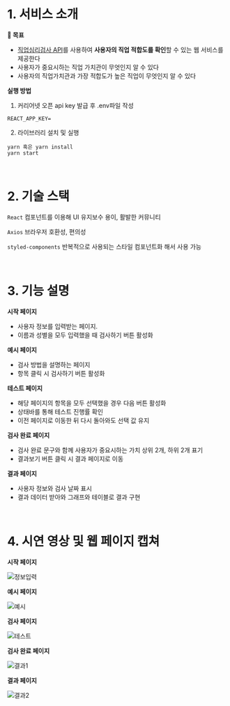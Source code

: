# 1. 서비스 소개


**🎯 목표**

- [직업심리검사 API](https://www.career.go.kr/cnet/front/openapi/openApiTestCenter.do)를 사용하여 **사용자의 직업 적합도를 확인**할 수 있는 웹 서비스를 제공한다  
- 사용자가 중요시하는 직업 가치관이 무엇인지 알 수 있다
- 사용자의 직업가치관과 가장 적합도가 높은 직업이 무엇인지 알 수 있다

**실행 방법**
1. 커리어넷 오픈 api key 발급 후 .env파일 작성
```
REACT_APP_KEY=
```
2. 라이브러리 설치 및 실행
```
yarn 혹은 yarn install
yarn start
```

<br>

# 2. **기술 스택**

`React` 컴포넌트를 이용해 UI 유지보수 용이, 활발한 커뮤니티

`Axios` 브라우저 호환성, 편의성

`styled-components` 반복적으로 사용되는 스타일 컴포넌트화 해서 사용 가능

<br>

# 3. **기능 설명**


**시작 페이지**

- 사용자 정보를 입력받는 페이지. 
- 이름과 성별을 모두 입력했을 때 검사하기 버튼 활성화

**예시 페이지**

- 검사 방법을 설명하는 페이지  
- 항목 클릭 시 검사하기 버튼 활성화

**테스트 페이지**

- 해당 페이지의 항목을 모두 선택했을 경우 다음 버튼 활성화
- 상태바를 통해 테스트 진행률 확인
- 이전 페이지로 이동한 뒤 다시 돌아와도 선택 값 유지

**검사 완료 페이지**

- 검사 완료 문구와 함께 사용자가 중요시하는 가치 상위 2개, 하위 2개 표기
- 결과보기 버튼 클릭 시 결과 페이지로 이동

**결과 페이지**

- 사용자 정보와 검사 날짜 표시
- 결과 데이터 받아와 그래프와 테이블로 결과 구현

<br>

# 4. 시연 영상 및 웹 페이지 캡쳐

**시작 페이지**

![정보입력](https://user-images.githubusercontent.com/77048150/146632137-49df412d-2631-4702-8459-1ec68e640a14.gif)

**예시 페이지**

![예시](https://user-images.githubusercontent.com/77048150/146632146-8dd655bf-034c-4693-83bc-f360560dd53b.gif)

**검사 페이지**

![테스트](https://user-images.githubusercontent.com/77048150/146632148-b6e6cbff-7951-44bd-96d6-e9a1a2280a4d.gif)

**검사 완료 페이지**

![결과1](https://user-images.githubusercontent.com/77048150/146632172-1b0e52b4-b047-4fb0-bad7-e8e714388ab7.gif)

**결과 페이지**

![결과2](https://user-images.githubusercontent.com/77048150/146632177-7724e30a-3c6c-49b4-bc8e-a03cc0e6e8d7.gif)

